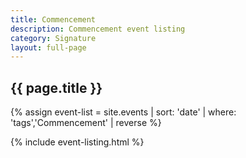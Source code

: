 ```yaml
---
title: Commencement
description: Commencement event listing
category: Signature
layout: full-page
---
```


<section id="main-content">
<div class="grid-container large">
<section class="heading">
<h2 class="underline">{{ page.title }}</h2>
</section>

<div class="events-card-list fade-out-siblings">
{% assign event-list = site.events | sort: 'date' | where: 'tags','Commencement' | reverse %}

{% include event-listing.html %}
